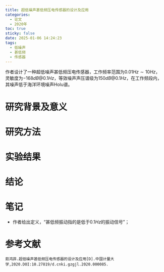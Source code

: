 ```yaml
---
title: 超低噪声甚低频压电传感器的设计及应用
categories:
  - 论文
  - 2020年
toc: true
sticky: false
date: 2025-01-06 14:24:23
tags:
  - 低噪声
  - 甚低频
  - 传感器
---
```


作者设计了一种超低噪声甚低频压电传感器，工作频率范围为$0.01Hz\sim10Hz$，灵敏度为$-168dB@0.1Hz$，等效噪声声压谱级为$150dB@0.1Hz$，在工作频段内，其噪声低于海洋环境噪声Holu谱。


<!--more-->

# 研究背景及意义


# 研究方法


# 实验结果


# 结论


# 笔记
* 作者给出定义，“甚低频振动指的是低于$0.1Hz$的振动信号”；


# 参考文献
```text
茹鸿菲.超低噪声甚低频压电传感器的设计及应用[D].中国计量大学,2020.DOI:10.27819/d.cnki.gzgjl.2020.000085.
```